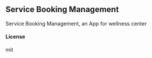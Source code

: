 ## Service Booking Management

Service Booking Management, an App for wellness center

#### License

mit